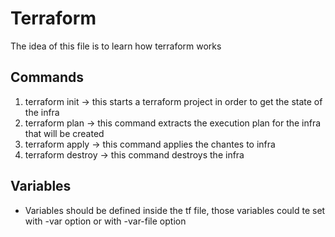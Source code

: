 # Terraform 

The idea of this file is to learn how terraform works 

## Commands

1. terraform init -> this starts a terraform project in order to get the state of the infra
2. terraform plan -> this command extracts the execution plan for the infra that will be created
3. terraform apply -> this command applies the chantes to infra
4. terraform destroy -> this command destroys the infra

## Variables

* Variables should be defined inside the tf file, those variables could te set with -var option or with -var-file option

